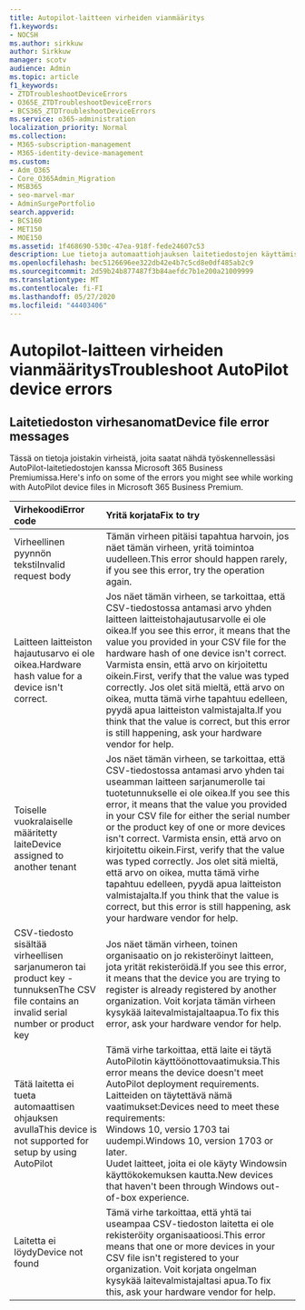 ```yaml
---
title: Autopilot-laitteen virheiden vianmääritys
f1.keywords:
- NOCSH
ms.author: sirkkuw
author: Sirkkuw
manager: scotv
audience: Admin
ms.topic: article
f1_keywords:
- ZTDTroubleshootDeviceErrors
- O365E_ZTDTroubleshootDeviceErrors
- BCS365_ZTDTroubleshootDeviceErrors
ms.service: o365-administration
localization_priority: Normal
ms.collection:
- M365-subscription-management
- M365-identity-device-management
ms.custom:
- Adm_O365
- Core_O365Admin_Migration
- MSB365
- seo-marvel-mar
- AdminSurgePortfolio
search.appverid:
- BCS160
- MET150
- MOE150
ms.assetid: 1f468690-530c-47ea-918f-fede24607c53
description: Lue tietoja automaattiohjauksen laitetiedostojen käyttämisen yhteydessä microsoft 365 Business Premiumissa mahdollisesti näkyvien virheiden vianmäärityksestä.
ms.openlocfilehash: bec5126696ee322db42e4b7c5cd8e0df485ab2c9
ms.sourcegitcommit: 2d59b24b877487f3b84aefdc7b1e200a21009999
ms.translationtype: MT
ms.contentlocale: fi-FI
ms.lasthandoff: 05/27/2020
ms.locfileid: "44403406"
---
```

# <a name="troubleshoot-autopilot-device-errors"></a><span data-ttu-id="f3af2-103">Autopilot-laitteen virheiden vianmääritys</span><span class="sxs-lookup"><span data-stu-id="f3af2-103">Troubleshoot AutoPilot device errors</span></span>

## <a name="device-file-error-messages"></a><span data-ttu-id="f3af2-104">Laitetiedoston virhesanomat</span><span class="sxs-lookup"><span data-stu-id="f3af2-104">Device file error messages</span></span>

<span data-ttu-id="f3af2-105">Tässä on tietoja joistakin virheistä, joita saatat nähdä työskennellessäsi AutoPilot-laitetiedostojen kanssa Microsoft 365 Business Premiumissa.</span><span class="sxs-lookup"><span data-stu-id="f3af2-105">Here's info on some of the errors you might see while working with AutoPilot device files in Microsoft 365 Business Premium.</span></span> 
  
|<span data-ttu-id="f3af2-106">**Virhekoodi**</span><span class="sxs-lookup"><span data-stu-id="f3af2-106">**Error code**</span></span>|<span data-ttu-id="f3af2-107">**Yritä korjata**</span><span class="sxs-lookup"><span data-stu-id="f3af2-107">**Fix to try**</span></span>|
|:-----|:-----|
|<span data-ttu-id="f3af2-108">Virheellinen pyynnön teksti</span><span class="sxs-lookup"><span data-stu-id="f3af2-108">Invalid request body</span></span>  <br/> |<span data-ttu-id="f3af2-109">Tämän virheen pitäisi tapahtua harvoin, jos näet tämän virheen, yritä toimintoa uudelleen.</span><span class="sxs-lookup"><span data-stu-id="f3af2-109">This error should happen rarely, if you see this error, try the operation again.</span></span>  <br/> |
|<span data-ttu-id="f3af2-110">Laitteen laitteiston hajautusarvo ei ole oikea.</span><span class="sxs-lookup"><span data-stu-id="f3af2-110">Hardware hash value for a device isn't correct.</span></span>  <br/> |<span data-ttu-id="f3af2-111">Jos näet tämän virheen, se tarkoittaa, että CSV-tiedostossa antamasi arvo yhden laitteen laitteistohajautusarvolle ei ole oikea.</span><span class="sxs-lookup"><span data-stu-id="f3af2-111">If you see this error, it means that the value you provided in your CSV file for the hardware hash of one device isn't correct.</span></span> <span data-ttu-id="f3af2-112">Varmista ensin, että arvo on kirjoitettu oikein.</span><span class="sxs-lookup"><span data-stu-id="f3af2-112">First, verify that the value was typed correctly.</span></span> <span data-ttu-id="f3af2-113">Jos olet sitä mieltä, että arvo on oikea, mutta tämä virhe tapahtuu edelleen, pyydä apua laitteiston valmistajalta.</span><span class="sxs-lookup"><span data-stu-id="f3af2-113">If you think that the value is correct, but this error is still happening, ask your hardware vendor for help.</span></span>  <br/> |
|<span data-ttu-id="f3af2-114">Toiselle vuokralaiselle määritetty laite</span><span class="sxs-lookup"><span data-stu-id="f3af2-114">Device assigned to another tenant</span></span>  <br/> |<span data-ttu-id="f3af2-115">Jos näet tämän virheen, se tarkoittaa, että CSV-tiedostossa antamasi arvo yhden tai useamman laitteen sarjanumerolle tai tuotetunnukselle ei ole oikea.</span><span class="sxs-lookup"><span data-stu-id="f3af2-115">If you see this error, it means that the value you provided in your CSV file for either the serial number or the product key of one or more devices isn't correct.</span></span> <span data-ttu-id="f3af2-116">Varmista ensin, että arvo on kirjoitettu oikein.</span><span class="sxs-lookup"><span data-stu-id="f3af2-116">First, verify that the value was typed correctly.</span></span> <span data-ttu-id="f3af2-117">Jos olet sitä mieltä, että arvo on oikea, mutta tämä virhe tapahtuu edelleen, pyydä apua laitteiston valmistajalta.</span><span class="sxs-lookup"><span data-stu-id="f3af2-117">If you think that the value is correct, but this error is still happening, ask your hardware vendor for help.</span></span>  <br/> |
|<span data-ttu-id="f3af2-118">CSV-tiedosto sisältää virheellisen sarjanumeron tai product key -tunnuksen</span><span class="sxs-lookup"><span data-stu-id="f3af2-118">The CSV file contains an invalid serial number or product key</span></span>  <br/> |<span data-ttu-id="f3af2-119">Jos näet tämän virheen, toinen organisaatio on jo rekisteröinyt laitteen, jota yrität rekisteröidä.</span><span class="sxs-lookup"><span data-stu-id="f3af2-119">If you see this error, it means that the device you are trying to register is already registered by another organization.</span></span> <span data-ttu-id="f3af2-120">Voit korjata tämän virheen kysykää laitevalmistajaltaapua.</span><span class="sxs-lookup"><span data-stu-id="f3af2-120">To fix this error, ask your hardware vendor for help.</span></span>  <br/> |
|<span data-ttu-id="f3af2-121">Tätä laitetta ei tueta automaattisen ohjauksen avulla</span><span class="sxs-lookup"><span data-stu-id="f3af2-121">This device is not supported for setup by using AutoPilot</span></span>  <br/> | <span data-ttu-id="f3af2-122">Tämä virhe tarkoittaa, että laite ei täytä AutoPilotin käyttöönottovaatimuksia.</span><span class="sxs-lookup"><span data-stu-id="f3af2-122">This error means the device doesn't meet AutoPilot deployment requirements.</span></span> <span data-ttu-id="f3af2-123">Laitteiden on täytettävä nämä vaatimukset:</span><span class="sxs-lookup"><span data-stu-id="f3af2-123">Devices need to meet these requirements:</span></span>  <br/>  <span data-ttu-id="f3af2-124">Windows 10, versio 1703 tai uudempi.</span><span class="sxs-lookup"><span data-stu-id="f3af2-124">Windows 10, version 1703 or later.</span></span>  <br/>  <span data-ttu-id="f3af2-125">Uudet laitteet, joita ei ole käyty Windowsin käyttökokemuksen kautta.</span><span class="sxs-lookup"><span data-stu-id="f3af2-125">New devices that haven't been through Windows out-of-box experience.</span></span>  <br/> |
|<span data-ttu-id="f3af2-126">Laitetta ei löydy</span><span class="sxs-lookup"><span data-stu-id="f3af2-126">Device not found</span></span>  <br/> |<span data-ttu-id="f3af2-127">Tämä virhe tarkoittaa, että yhtä tai useampaa CSV-tiedoston laitetta ei ole rekisteröity organisaatioosi.</span><span class="sxs-lookup"><span data-stu-id="f3af2-127">This error means that one or more devices in your CSV file isn't registered to your organization.</span></span> <span data-ttu-id="f3af2-128">Voit korjata ongelman kysykää laitevalmistajaltasi apua.</span><span class="sxs-lookup"><span data-stu-id="f3af2-128">To fix this, ask your hardware vendor for help.</span></span>  <br/> |
